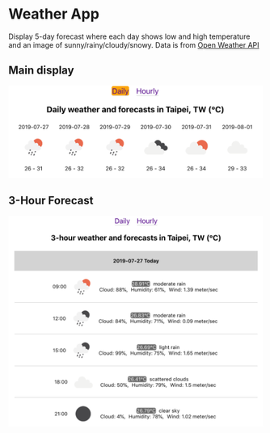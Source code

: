 # Weather App
Display 5-day forecast where each day shows low and high temperature and an image of sunny/rainy/cloudy/snowy. Data is from <a href="https://openweathermap.org/">Open Weather API</a>

## Main display
<p aling="left">
 <img src="https://github.com/shanshanc/assets/blob/master/images/weather-app-main.png">
</p>

## 3-Hour Forecast
<p aling="left">
 <img src="https://github.com/shanshanc/assets/blob/master/images/weather-app-hourly.png">
</p>